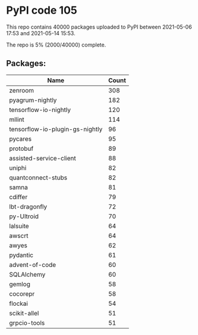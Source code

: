 # PyPI code 105

This repo contains 40000 packages uploaded to PyPI between 
2021-05-06 17:53 and 2021-05-14 15:53.

The repo is 5% (2000/40000) complete.

## Packages:

| Name  | Count |
| ----- | ----- |
| zenroom | 308 |
| pyagrum-nightly | 182 |
| tensorflow-io-nightly | 120 |
| mllint | 114 |
| tensorflow-io-plugin-gs-nightly | 96 |
| pycares | 95 |
| protobuf | 89 |
| assisted-service-client | 88 |
| uniphi | 82 |
| quantconnect-stubs | 82 |
| samna | 81 |
| cdiffer | 79 |
| lbt-dragonfly | 72 |
| py-Ultroid | 70 |
| lalsuite | 64 |
| awscrt | 64 |
| awyes | 62 |
| pydantic | 61 |
| advent-of-code | 60 |
| SQLAlchemy | 60 |
| gemlog | 58 |
| cocorepr | 58 |
| flockai | 54 |
| scikit-allel | 51 |
| grpcio-tools | 51 |


